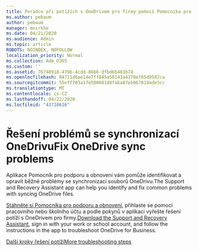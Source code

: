 ```yaml
---
title: Poradce při potížích s OneDrivem pro firmy pomocí Pomocníka pro nastavení a obnovení
ms.author: pebaum
author: pebaum
manager: mnirkhe
ms.date: 04/21/2020
ms.audience: Admin
ms.topic: article
ROBOTS: NOINDEX, NOFOLLOW
localization_priority: Normal
ms.collection: Adm_O365
ms.custom: ''
ms.assetid: 76748918-479b-4cdd-8666-dfbd6b483b74
ms.openlocfilehash: 84711d6ae14e7ff845a50143a4378ef65d9587ca
ms.sourcegitcommit: 55eff703a17e500681d8fa6a87eb067019ade3cc
ms.translationtype: MT
ms.contentlocale: cs-CZ
ms.lasthandoff: 04/22/2020
ms.locfileid: "43710616"
---
```

# <a name="fix-onedrive-sync-problems"></a><span data-ttu-id="f58f7-102">Řešení problémů se synchronizací OneDrivu</span><span class="sxs-lookup"><span data-stu-id="f58f7-102">Fix OneDrive sync problems</span></span>

<span data-ttu-id="f58f7-103">Aplikace Pomocník pro podporu a obnovení vám pomůže identifikovat a opravit běžné problémy se synchronizací souborů OneDrivu.</span><span class="sxs-lookup"><span data-stu-id="f58f7-103">The Support and Recovery Assistant app can help you identify and fix common problems with syncing OneDrive files.</span></span> 
  
<span data-ttu-id="f58f7-104">[Stáhněte si Pomocníka pro podporu a obnovení](https://aka.ms/sara), přihlaste se pomocí pracovního nebo školního účtu a podle pokynů v aplikaci vyřešte řešení potíží s OneDrivem pro firmy.</span><span class="sxs-lookup"><span data-stu-id="f58f7-104">[Download the Support and Recovery Assistant](https://aka.ms/sara), sign in with your work or school account, and follow the instructions in the app to troubleshoot OneDrive for Business.</span></span> 
  
[<span data-ttu-id="f58f7-105">Další kroky řešení potíží</span><span class="sxs-lookup"><span data-stu-id="f58f7-105">More troubleshooting steps</span></span>](https://go.microsoft.com/fwlink/?linkid=872097)
  

